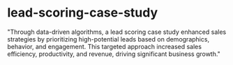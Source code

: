 # lead-scoring-case-study
"Through data-driven algorithms, a lead scoring case study enhanced sales strategies by prioritizing high-potential leads based on demographics, behavior, and engagement. This targeted approach increased sales efficiency, productivity, and revenue, driving significant business growth."

